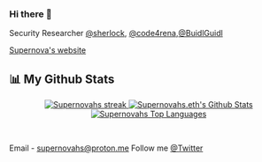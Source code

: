 ### Hi there 👋

Security Researcher
[@sherlock](https://app.sherlock.xyz/audits/contests), [@code4rena](https://code4rena.com/),[@BuidlGuidl](https://buidlguidl.com/builders/0x1b37B1EC6B7faaCbB9AddCCA4043824F36Fb88D8) 

[Supernova's website](https://supernovahs-com.vercel.app/)



## 📊 My Github Stats

<p align="center">
    <a href="https://github.com/supernovahs/github-readme-streak-stats">
        <img title="🔥 Get streak stats for your profile at git.io/streak-stats" alt="Supernovahs streak" src="https://github-readme-streak-stats.herokuapp.com/?user=supernovahs&theme=black-ice&hide_border=true&stroke=0000&background=060A0CD0"/>
    </a>
    <a href="https://github.com/supernovahs/github-readme-stats"><img alt="Supernovahs.eth's Github Stats" src="https://github-readme-stats.vercel.app/api?username=supernovahs&show_icons=true&count_private=true&theme=react&hide_border=true&bg_color=0D1117" /></a>
<a href="https://github.com/supernovahs/github-readme-stats"><img alt="Supernovahs Top Languages" src="https://github-readme-stats.vercel.app/api/top-langs/?username=supernovahs&langs_count=8&count_private=true&layout=compact&theme=react&hide_border=true&bg_color=0D1117"/></a>
</p>

<br/>


  
Email - supernovahs@proton.me
Follow me [@Twitter](https://twitter.com/harshit16024263)

